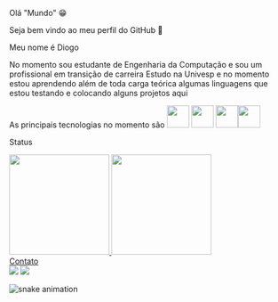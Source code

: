 Olá "Mundo" :grin:

Seja bem vindo ao meu perfil do GitHub :flags:

Meu nome é Diogo

No momento sou estudante de Engenharia da Computação e sou um profissional em transição de carreira 
Estudo na Univesp e no momento estou aprendendo além de toda carga teórica algumas linguagens que estou testando e colocando alguns projetos aqui

As principais tecnologias no momento são
<img src="https://cdn.jsdelivr.net/gh/devicons/devicon@latest/icons/html5/html5-original.svg" width="40" height="40" />
<img src="https://cdn.jsdelivr.net/gh/devicons/devicon@latest/icons/css3/css3-original.svg" width="40" height="40" />
<img src="https://cdn.jsdelivr.net/gh/devicons/devicon@latest/icons/javascript/javascript-original.svg" width="40" height="40" /><img src="https://cdn.jsdelivr.net/gh/devicons/devicon@latest/icons/python/python-original-wordmark.svg" width="40" height="40" />

Status
<div>
<a href="https://github.com/DsDev13">
<img loading="lazy" height="180em" src="https://github-readme-stats.vercel.app/api/top-langs/?username=DsDev13&layout=compact&langs_count=7&theme=dracula"/>
<img loading="lazy" height="180em" src="https://github-readme-stats.vercel.app/api?username=DsDev13&show_icons=true&theme=dracula&include_all_commits=true&count_private=true"/>
</div>
Contato 
<div>
<a href = "mailto:dsoares365@gmail.com"><img loading="lazy" src="https://img.shields.io/badge/Gmail-D14836?style=for-the-badge&logo=gmail&logoColor=white" target="_blank"></a>
<a href="https://www.linkedin.com/in/diogopsoares" target="_blank"><img loading="lazy" src="https://img.shields.io/badge/-LinkedIn-%230077B5?style=for-the-badge&logo=linkedin&logoColor=white" target="_blank"></a>   
</div>

![snake animation](https://github.com/DsDev13/DsDev13/blob/output/github-contribution-grid-snake2.svg)


